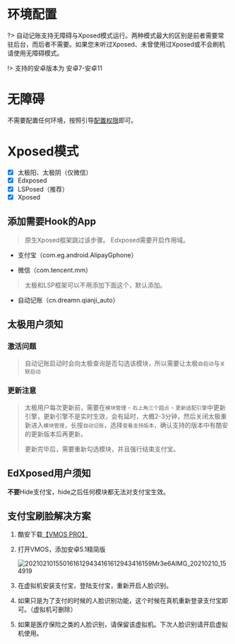 # 环境配置

?> 自动记账支持无障碍与Xposed模式运行。两种模式最大的区别是前者需要常驻后台，而后者不需要。如果您未听过Xposed、未曾使用过Xposed或不会刷机请使用无障碍模式。

!> 支持的安卓版本为 安卓7-安卓11

# 无障碍

不需要配置任何环境，按照引导[配置权限](自动记账配置.md)即可。

# Xposed模式

- [x] 太极阳、太极阴（仅微信）
- [x] Edxposed
- [x] LSPosed（推荐）
- [x] Xposed

## 添加需要Hook的App

> 原生Xposed框架跳过该步骤。
> Edxposed需要开启作用域。

- 支付宝（com.eg.android.AlipayGphone）

- 微信（com.tencent.mm）


>  太极和LSP框架可以不用添加下面这个，默认添加。

- 自动记账（cn.dreamn.qianji_auto）

## 太极用户须知

### 激活问题

> 自动记账启动时会向太极查询是否勾选该模块，所以需要让太极`自启动`与`关联启动`

### 更新注意

> 太极用户每次更新前，需要在`模块管理` - `右上角三个圆点` - `更新适配引擎`中更新引擎，更新引擎不是实时生效，会有延时，大概2-3分钟，然后关闭太极重新进入`模块管理`，长按`自动记账`，选择`查看支持版本`，确认支持的版本中有酷安的更新版本后再更新。
>
> 更新完毕后，需要重新勾选模块，并且强行结束支付宝。 
> 



## EdXposed用户须知

**不要**Hide支付宝，hide之后任何模块都无法对支付宝生效。

## 支付宝刷脸解决方案

1. 酷安下载[【VMOS PRO】](https://www.coolapk.com/apk/com.vmos.pro)

2. 打开VMOS，添加安卓5.1精简版

   ![2021021015501616129434161612943416159Mr3e6AIMG_20210210_154919](https://pic.dreamn.cn/uPic/2021021015503216129434321612943432031fzdIoO2021021015501616129434161612943416159Mr3e6AIMG_20210210_154919.jpg)

3. 在虚拟机安装支付宝，登陆支付宝，重新开启人脸识别。
4. 如果只是为了支付的时候的人脸识别功能，这个时候在真机重新登录支付宝即可。（虚拟机可删除）
5. 如果是医疗保险之类的人脸识别，请保留该虚拟机。下次人脸识别请开启虚拟机使用。